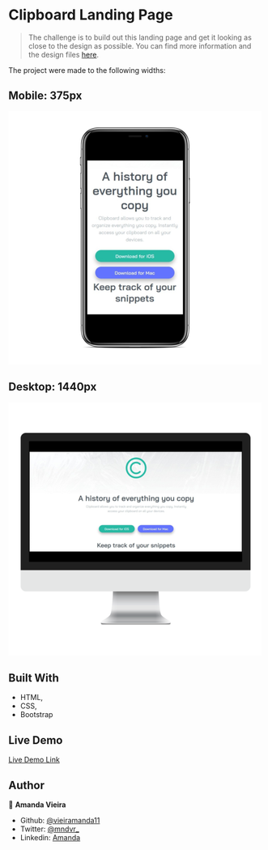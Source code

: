 # Clipboard Landing Page

> The challenge is to build out this landing page and get it looking as close to the design as possible. You can find more information and the design files [here](https://www.frontendmentor.io/challenges/clipboard-landing-page-5cc9bccd6c4c91111378ecb9).

The project were made to the following widths:

  ## Mobile: 375px
  ![screenshot](./design/mockup-phone.png)
  
  ## Desktop: 1440px
  
  
  ![screenshot](./design/desktop-mockup.png)

## Built With

- HTML,
- CSS,
- Bootstrap

## Live Demo

[Live Demo Link](https://raw.githack.com/vieiramanda11/Clipboard-Landing-Page/master/index.html)


## Author

👤 **Amanda Vieira**

- Github: [@vieiramanda11](https://github.com/vieiramanda11)
- Twitter: [@mndvr_](https://twitter.com/mndvr_)
- Linkedin: [Amanda](https://www.linkedin.com/in/amandavieira23/)
